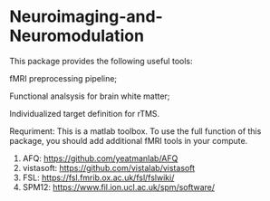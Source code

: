 # Neuroimaging-and-Neuromodulation

This package provides the following useful tools:

fMRI preprocessing pipeline;

Functional analsysis for brain white matter;

Individualized target definition for rTMS.

Requriment:
This is a matlab toolbox. To use the full function of this package, you should add additional fMRI tools in your compute.
1) AFQ: https://github.com/yeatmanlab/AFQ
2) vistasoft:  https://github.com/vistalab/vistasoft
3) FSL: https://fsl.fmrib.ox.ac.uk/fsl/fslwiki/
4) SPM12: https://www.fil.ion.ucl.ac.uk/spm/software/
